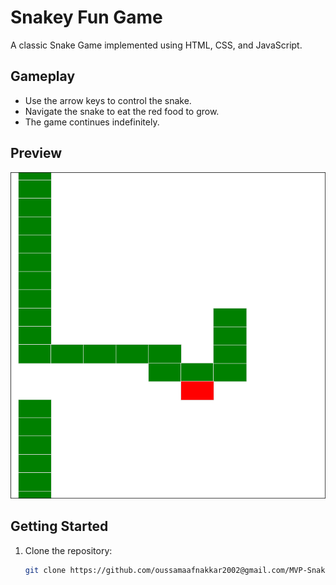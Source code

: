 # Snakey Fun Game

A classic Snake Game implemented using HTML, CSS, and JavaScript.

## Gameplay

- Use the arrow keys to control the snake.
- Navigate the snake to eat the red food to grow.
- The game continues indefinitely.

## Preview

![Snakey Fun Gameplay](snf.png)

## Getting Started

1. Clone the repository:

   ```bash
   git clone https://github.com/oussamaafnakkar2002@gmail.com/MVP-Snakey-Fun.git

